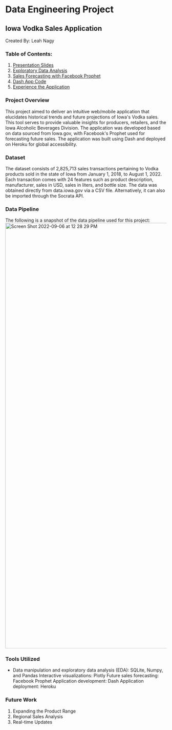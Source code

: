 # Data Engineering Project
## Iowa Vodka Sales Application
Created By: Leah Nagy

### Table of Contents:
1. [Presentation Slides](https://github.com/leahnagy/liquor_predictor/blob/main/slides_liquor_app.pdf)
2. [Exploratory Data Analysis]()
3. [Sales Forecasting with Facebook Prophet]()
4. [Dash App Code]()
5. [Experience the Application](https://leahs-liquor-app.herokuapp.com)

### Project Overview
This project aimed to deliver an intuitive web/mobile application that elucidates historical trends and future projections of Iowa's Vodka sales. This tool serves to provide valuable insights for producers, retailers, and the Iowa Alcoholic Beverages Division. The application was developed based on data sourced from Iowa.gov, with Facebook's Prophet used for forecasting future sales. The application was built using Dash and deployed on Heroku for global accessibility.

### Dataset
The dataset consists of 2,825,713 sales transactions pertaining to Vodka products sold in the state of Iowa from January 1, 2018, to August 1, 2022. Each transaction comes with 24 features such as product description, manufacturer, sales in USD, sales in liters, and bottle size. The data was obtained directly from data.iowa.gov via a CSV file. Alternatively, it can also be imported through the Socrata API.

### Data Pipeline
The following is a snapshot of the data pipeline used for this project:<img width="1327" alt="Screen Shot 2022-09-06 at 12 28 29 PM" src="https://user-images.githubusercontent.com/89696586/188687988-d48cd538-2f11-4acd-bb92-dc661f3e3593.png">


### Tools Utilized
- Data manipulation and exploratory data analysis (EDA): SQLite, Numpy, and Pandas
Interactive visualizations: Plotly
Future sales forecasting: Facebook Prophet
Application development: Dash
Application deployment: Heroku

### Future Work
1. Expanding the Product Range
2. Regional Sales Analysis
3. Real-time Updates
